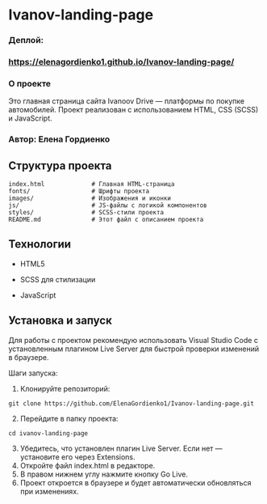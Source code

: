# Ivanov-landing-page

### Деплой:
### https://elenagordienko1.github.io/Ivanov-landing-page/

### О проекте
Это главная страница сайта Ivanoov Drive — платформы по покупке автомобилей. Проект реализован с использованием HTML, CSS (SCSS) и JavaScript.
### Автор: Елена Гордиенко

## Структура проекта

```
index.html             # Главная HTML-страница
fonts/                 # Шрифты проекта
images/                # Изображения и иконки
js/                    # JS-файлы с логикой компонентов
styles/                # SCSS-стили проекта
README.md              # Этот файл с описанием проекта
```

## Технологии

- HTML5

- SCSS для стилизации

- JavaScript 

## Установка и запуск

Для работы с проектом рекомендую использовать Visual Studio Code с установленным плагином Live Server для быстрой проверки изменений в браузере.

Шаги запуска:

1. Клонируйте репозиторий:
```
git clone https://github.com/ElenaGordienko1/Ivanov-landing-page.git
```
2. Перейдите в папку проекта:
```
cd ivanov-landing-page
```
3. Убедитесь, что установлен плагин Live Server. Если нет — установите его через Extensions.
4. Откройте файл index.html в редакторе.
5. В правом нижнем углу нажмите кнопку Go Live.
6. Проект откроется в браузере и будет автоматически обновляться при изменениях.

